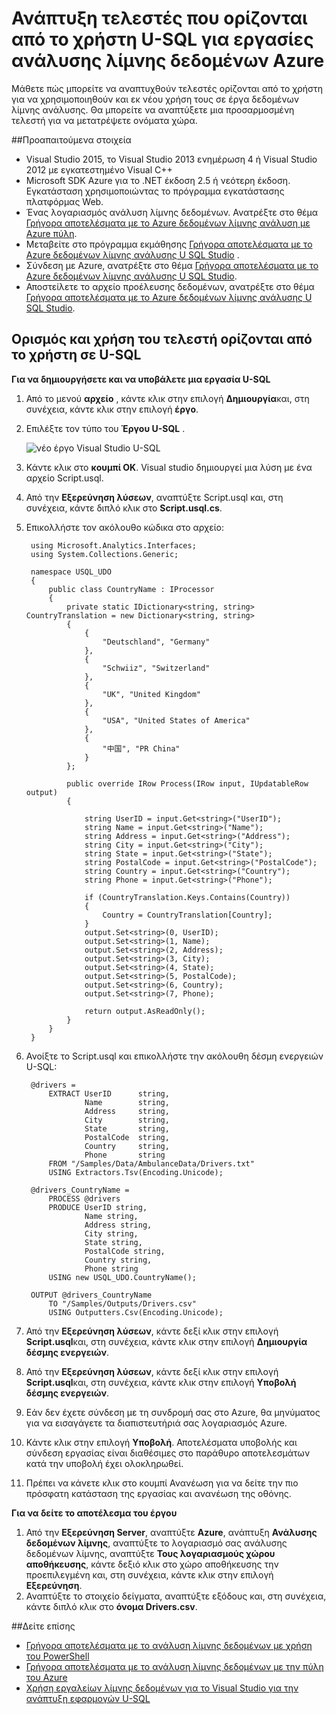 <properties 
   pageTitle="Ανάπτυξη τελεστές που ορίζονται από το χρήστη U-SQL για εργασίες ανάλυσης λίμνης δεδομένων Azure | Azure" 
   description="Μάθετε πώς μπορείτε να αναπτυχθούν τελεστές ορίζονται από το χρήστη για να χρησιμοποιηθούν και εκ νέου χρήση τους σε έργα δεδομένων λίμνης ανάλυσης. " 
   services="data-lake-analytics" 
   documentationCenter="" 
   authors="edmacauley" 
   manager="jhubbard" 
   editor="cgronlun"/>
 
<tags
   ms.service="data-lake-analytics"
   ms.devlang="na"
   ms.topic="article"
   ms.tgt_pltfrm="na"
   ms.workload="big-data" 
   ms.date="05/16/2016"
   ms.author="edmaca"/>


# <a name="develop-u-sql-user-defined-operators-for-azure-data-lake-analytics-jobs"></a>Ανάπτυξη τελεστές που ορίζονται από το χρήστη U-SQL για εργασίες ανάλυσης λίμνης δεδομένων Azure

Μάθετε πώς μπορείτε να αναπτυχθούν τελεστές ορίζονται από το χρήστη για να χρησιμοποιηθούν και εκ νέου χρήση τους σε έργα δεδομένων λίμνης ανάλυσης. Θα μπορείτε να αναπτύξετε μια προσαρμοσμένη τελεστή για να μετατρέψετε ονόματα χώρα.

##<a name="prerequisites"></a>Προαπαιτούμενα στοιχεία

- Visual Studio 2015, το Visual Studio 2013 ενημέρωση 4 ή Visual Studio 2012 με εγκατεστημένο Visual C++ 
- Microsoft SDK Azure για το .NET έκδοση 2.5 ή νεότερη έκδοση.  Εγκατάσταση χρησιμοποιώντας το πρόγραμμα εγκατάστασης πλατφόρμας Web.
- Ένας λογαριασμός ανάλυση λίμνης δεδομένων.  Ανατρέξτε στο θέμα [Γρήγορα αποτελέσματα με το Azure δεδομένων λίμνης ανάλυση με Azure πύλη](data-lake-analytics-get-started-portal.md).
- Μεταβείτε στο πρόγραμμα εκμάθησης [Γρήγορα αποτελέσματα με το Azure δεδομένων λίμνης ανάλυσης U SQL Studio](data-lake-analytics-u-sql-get-started.md) .
- Σύνδεση με Azure, ανατρέξτε στο θέμα [Γρήγορα αποτελέσματα με το Azure δεδομένων λίμνης ανάλυσης U SQL Studio](data-lake-analytics-u-sql-get-started.md#connect-to-azure). 
- Αποστείλετε το αρχείο προέλευσης δεδομένων, ανατρέξτε στο θέμα [Γρήγορα αποτελέσματα με το Azure δεδομένων λίμνης ανάλυσης U SQL Studio](data-lake-analytics-u-sql-get-started.md#upload-source-data-files). 

## <a name="define-and-use-user-defined-operator-in-u-sql"></a>Ορισμός και χρήση του τελεστή ορίζονται από το χρήστη σε U-SQL

**Για να δημιουργήσετε και να υποβάλετε μια εργασία U-SQL** 

1. Από το μενού **αρχείο** , κάντε κλικ στην επιλογή **Δημιουργία**και, στη συνέχεια, κάντε κλικ στην επιλογή **έργο**.
2. Επιλέξτε τον τύπο του **Έργου U-SQL** .

    ![νέο έργο Visual Studio U-SQL](./media/data-lake-analytics-data-lake-tools-get-started/data-lake-analytics-data-lake-tools-new-project.png)

3. Κάντε κλικ στο **κουμπί OK**. Visual studio δημιουργεί μια λύση με ένα αρχείο Script.usql.
4. Από την **Εξερεύνηση λύσεων**, αναπτύξτε Script.usql και, στη συνέχεια, κάντε διπλό κλικ στο **Script.usql.cs**.
5. Επικολλήστε τον ακόλουθο κώδικα στο αρχείο:

        using Microsoft.Analytics.Interfaces;
        using System.Collections.Generic;
        
        namespace USQL_UDO
        {
            public class CountryName : IProcessor
            {
                private static IDictionary<string, string> CountryTranslation = new Dictionary<string, string>
                {
                    {
                        "Deutschland", "Germany"
                    },
                    {
                        "Schwiiz", "Switzerland"
                    },
                    {
                        "UK", "United Kingdom"
                    },
                    {
                        "USA", "United States of America"
                    },
                    {
                        "中国", "PR China"
                    }
                };
        
                public override IRow Process(IRow input, IUpdatableRow output)
                {
        
                    string UserID = input.Get<string>("UserID");
                    string Name = input.Get<string>("Name");
                    string Address = input.Get<string>("Address");
                    string City = input.Get<string>("City");
                    string State = input.Get<string>("State");
                    string PostalCode = input.Get<string>("PostalCode");
                    string Country = input.Get<string>("Country");
                    string Phone = input.Get<string>("Phone");
        
                    if (CountryTranslation.Keys.Contains(Country))
                    {
                        Country = CountryTranslation[Country];
                    }
                    output.Set<string>(0, UserID);
                    output.Set<string>(1, Name);
                    output.Set<string>(2, Address);
                    output.Set<string>(3, City);
                    output.Set<string>(4, State);
                    output.Set<string>(5, PostalCode);
                    output.Set<string>(6, Country);
                    output.Set<string>(7, Phone);
        
                    return output.AsReadOnly();
                }
            }
        }

5. Ανοίξτε το Script.usql και επικολλήστε την ακόλουθη δέσμη ενεργειών U-SQL:

        @drivers =
            EXTRACT UserID      string,
                    Name        string,
                    Address     string,
                    City        string,
                    State       string,
                    PostalCode  string,
                    Country     string,
                    Phone       string
            FROM "/Samples/Data/AmbulanceData/Drivers.txt"
            USING Extractors.Tsv(Encoding.Unicode);
        
        @drivers_CountryName =
            PROCESS @drivers
            PRODUCE UserID string,
                    Name string,
                    Address string,
                    City string,
                    State string,
                    PostalCode string,
                    Country string,
                    Phone string
            USING new USQL_UDO.CountryName();    
        
        OUTPUT @drivers_CountryName
            TO "/Samples/Outputs/Drivers.csv"
            USING Outputters.Csv(Encoding.Unicode);

6. Από την **Εξερεύνηση λύσεων**, κάντε δεξί κλικ στην επιλογή **Script.usql**και, στη συνέχεια, κάντε κλικ στην επιλογή **Δημιουργία δέσμης ενεργειών**.
6. Από την **Εξερεύνηση λύσεων**, κάντε δεξί κλικ στην επιλογή **Script.usql**και, στη συνέχεια, κάντε κλικ στην επιλογή **Υποβολή δέσμης ενεργειών**.
7. Εάν δεν έχετε σύνδεση με τη συνδρομή σας στο Azure, θα μηνύματος για να εισαγάγετε τα διαπιστευτήριά σας λογαριασμός Azure.
7. Κάντε κλικ στην επιλογή **Υποβολή**. Αποτελέσματα υποβολής και σύνδεση εργασίας είναι διαθέσιμες στο παράθυρο αποτελεσμάτων κατά την υποβολή έχει ολοκληρωθεί.
8. Πρέπει να κάνετε κλικ στο κουμπί Ανανέωση για να δείτε την πιο πρόσφατη κατάσταση της εργασίας και ανανέωση της οθόνης.

**Για να δείτε το αποτέλεσμα του έργου**

1. Από την **Εξερεύνηση Server**, αναπτύξτε **Azure**, ανάπτυξη **Ανάλυσης δεδομένων λίμνης**, αναπτύξτε το λογαριασμό σας ανάλυσης δεδομένων λίμνης, αναπτύξτε **Τους λογαριασμούς χώρου αποθήκευσης**, κάντε δεξιό κλικ στο χώρο αποθήκευσης την προεπιλεγμένη και, στη συνέχεια, κάντε κλικ στην επιλογή **Εξερεύνηση**. 
2. Αναπτύξτε το στοιχείο δείγματα, αναπτύξτε εξόδους και, στη συνέχεια, κάντε διπλό κλικ στο **όνομα Drivers.csv**.


##<a name="see-also"></a>Δείτε επίσης

- [Γρήγορα αποτελέσματα με το ανάλυση λίμνης δεδομένων με χρήση του PowerShell](data-lake-analytics-get-started-powershell.md)
- [Γρήγορα αποτελέσματα με το ανάλυση λίμνης δεδομένων με την πύλη του Azure](data-lake-analytics-get-started-portal.md)
- [Χρήση εργαλείων λίμνης δεδομένων για το Visual Studio για την ανάπτυξη εφαρμογών U-SQL](data-lake-analytics-data-lake-tools-get-started.md)
